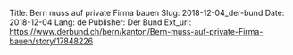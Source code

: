 Title: Bern muss auf private Firma bauen
Slug: 2018-12-04_der-bund
Date: 2018-12-04
Lang: de
Publisher: Der Bund
Ext_url: https://www.derbund.ch/bern/kanton/Bern-muss-auf-private-Firma-bauen/story/17848226